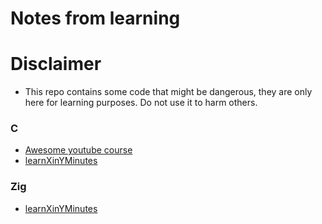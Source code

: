 # Notes from learning
# Disclaimer
- This repo contains some code that might be dangerous, they are only here for learning purposes. Do not use it to harm others.
### C

- [Awesome youtube course](https://www.youtube.com/playlist?list=PLA1FTfKBAEX4hblYoH6mnq0zsie2w6Wif)
- [learnXinYMinutes](https://learnxinyminutes.com/c/)

### Zig

- [learnXinYMinutes](https://learnxinyminutes.com/zig/)
